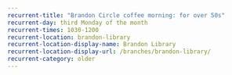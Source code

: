 ```yaml
---
recurrent-title: "Brandon Circle coffee morning: for over 50s"
recurrent-day: third Monday of the month
recurrent-times: 1030-1200
recurrent-location: brandon-library
recurrent-location-display-name: Brandon Library
recurrent-location-display-url: /branches/brandon-library/
recurrent-category: older
---
```

